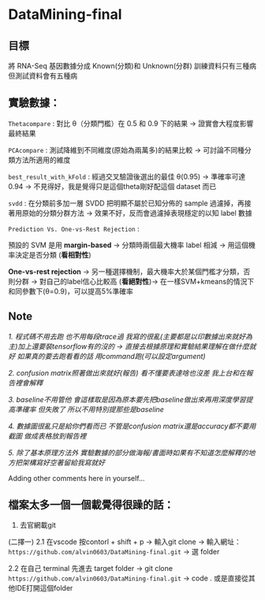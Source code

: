 # DataMining-final
## 目標
將 RNA-Seq 基因數據分成 Known(分類)和 Unknown(分群) 訓練資料只有三種病 但測試資料會有五種病

## 實驗數據：
`Thetacompare` : 對比 θ（分類門檻）在 0.5 和 0.9 下的結果 -> 證實會大程度影響最終結果


`PCAcompare` : 測試降維到不同維度(原始為兩萬多)的結果比較 -> 可討論不同種分類方法所適用的維度


`best_result_with_kFold` : 經過交叉驗證後選出的最佳 θ(0.95) -> 準確率可達0.94 -> 不見得好，我是覺得只是這個theta剛好配這個 dataset 而已


`svdd` : 在分類前多加一層 SVDD 把明顯不屬於已知分佈的 sample 過濾掉，再接著用原始的分類分群方法 -> 效果不好，反而會過濾掉表現穩定的以知 label 數據


`Prediction Vs. One-vs-Rest Rejection` : 

預設的 SVM 是用 **margin-based** -> 分類時兩個最大機率 label 相減 -> 用這個機率決定是否分類 (**看相對性**)  

**One-vs-rest rejection** -> 另一種選擇機制，最大機率大於某個門檻才分類，否則分群 -> 對自己的label信心比較高 (**看絕對性**)-> 在一樣SVM+kmeans的情況下和同參數下(θ=0.9)，可以提高5%準確率


## Note
*1. 程式碼不用去跑 也不用每段trace過 我寫的很亂(主要都是以印數據出來就好為主)加上還要裝tensorflow有的沒的 -> 直接去根據原理和實驗結果理解在做什麼就好 如果真的要去跑看看的話 用command跑(可以設定argument)*

*2. confusion matrix照著做出來就好(報告) 看不懂要表達啥也沒差 我上台和在報告裡會解釋*

*3. baseline不用管他 會這樣取是因為原本要先把baseline做出來再用深度學習提高準確率 但失敗了 所以不用特別提那些是baseline*

*4. 數據圖很亂只是給你們看而已 不管是confusion matrix還是accuracy都不要用截圖 做成表格放到報告裡*

*5. 除了基本原理方法外 實驗數據的部分做海報/書面時如果有不知道怎麼解釋的地方把架構寫好空著留給我寫就好*

Adding other comments here in yourself...

## 檔案太多一個一個載覺得很躁的話：
1. 去官網載git

(二擇一)
2.1 在vscode 按contorl + shift + p -> 輸入git clone -> 輸入網址：`https://github.com/alvin0603/DataMining-final.git` -> 選 folder
   
2.2 在自己 terminal 先進去 target folder -> git clone `https://github.com/alvin0603/DataMining-final.git` -> code . 或是直接從其他IDE打開這個folder
